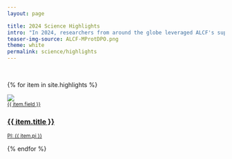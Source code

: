 ```yaml
---
layout: page

title: 2024 Science Highlights
intro: "In 2024, researchers from around the globe leveraged ALCF's supercomputing and AI resources to drive breakthroughs across a diverse array of scientific fields. Highlights from the past year include a novel AI-driven approach to protein design; large-scale simulation campaigns advancing fusion energy science and hypersonic aircraft research; and a collaboration with NASA to simulate the cosmos in preparation for upcoming telescopes. These highlights represent just a sampling of the groundbreaking work being done by ALCF users to accelerate scientific discovery and innovation."
teaser-img-source: ALCF-MProtDPO.png
theme: white
permalink: science/highlights
---
```


<!-- <ul>
  {% for item in site.highlights %}
    <li>
      <a href="{{ site.url }}{{ item.url }}">{{ item.title }}</a>
    </li>
  {% endfor %}
</ul>
 -->
 
<br>

<div class="teasers">

{% for item in site.highlights %}

<div class="teaser">
  <a href="{{ site.url }}{{ item.url }}">
  	<div class="image-wrapper">
  		<div><img src="{{ site.url }}/assets/images/{{ item.image }}"></div>
  		<div class="hover-scrim"></div>
  	</div>
  	<div class="content-wrapper">
      <small class="eyebrow">{{ item.field }}</small>
  		<h3>{{ item.title }}</h3>
      <small class="meta">PI: {{ item.pi }}</small>
  	</div>
  </a>
</div>

{% endfor %}

</div>
